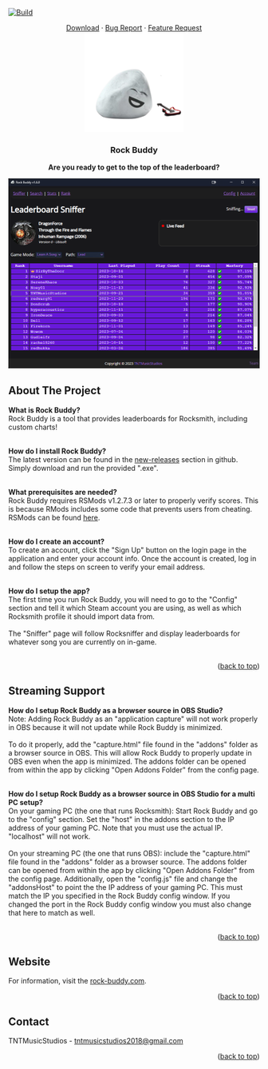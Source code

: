 <a name="readme-top"></a>

[![Build](https://github.com/tnt-coders/rock-buddy-app/actions/workflows/build.yml/badge.svg)](https://github.com/tnt-coders/rock-buddy-app/actions/workflows/build.yml)

<!-- PROJECT LOGO -->
<div align="center">
  <a href="https://github.com/tnt-coders/rock-buddy-app/releases">Download</a>
  ·
  <a href="https://github.com/tnt-coders/rock-buddy-app/issues">Bug Report</a>
  ·
  <a href="https://github.com/tnt-coders/rock-buddy-app/issues">Feature Request</a>
  <br/>
  <img src="images/rock-buddy.png" alt="Logo" width="200">
  <h3>Rock Buddy</h3>

  <b>Are you ready to get to the top of the leaderboard?</b><br/>
</div>

<img src="images/preview.png" alt="preview" width="800">

<!-- ABOUT THE PROJECT -->
## About The Project

<b>What is Rock Buddy?</b><br/>
Rock Buddy is a tool that provides leaderboards for Rocksmith, including custom charts!
<br/><br/>

<b>How do I install Rock Buddy?</b><br/>
The latest version can be found in the <a href="https://github.com/tnt-coders/rock-buddy-app/releases" target="_blank">new-releases</a> section in github. Simply download and run the provided ".exe".
<br/><br/>

<b>What prerequisites are needed?</b><br/>
Rock Buddy requires RSMods v1.2.7.3 or later to properly verify scores. This is because RMods includes some code that prevents users from cheating. RSMods can be found <a href="https://github.com/Lovrom8/RSMods/releases">here</a>.
<br/><br/>

<b>How do I create an account?</b><br/>
To create an account, click the "Sign Up" button on the login page in the application and enter your account info. Once the account is created, log in and follow the steps on screen to verify your email address.
<br/><br/>

<b>How do I setup the app?</b><br/>
The first time you run Rock Buddy, you will need to go to the "Config" section and tell  it which Steam account you are using, as well as which Rocksmith profile it should import data from.
<br/><br/>
The "Sniffer" page will follow Rocksniffer and display leaderboards for whatever song you are currently on in-game.
<br/><br/>

<p align="right">(<a href="#readme-top">back to top</a>)</p>

## Streaming Support

<b>How do I setup Rock Buddy as a browser source in OBS Studio?</b><br/>
Note: Adding Rock Buddy as an "application capture" will not work properly in OBS because it will not update while Rock Buddy is minimized.
<br/><br/>
To do it properly, add the "capture.html" file found in the "addons" folder as a browser source in OBS. This will allow Rock Buddy to properly update in OBS even when the app is minimized. The addons folder can be opened from within the app by clicking "Open Addons Folder" from the config page.
<br/><br/>

<b>How do I setup Rock Buddy as a browser source in OBS Studio for a multi PC setup?</b><br/>
On your gaming PC (the one that runs Rocksmith): Start Rock Buddy and go to the "config" section. Set the "host" in the addons section to the IP address of your gaming PC. Note that you must use the actual IP. "localhost" will not work.
<br/><br/>
On your streaming PC (the one that runs OBS): include the "capture.html" file found in the "addons" folder as a browser source. The addons folder can be opened from within the app by clicking "Open Addons Folder" from the config page. Additionally, open the "config.js" file and change the "addonsHost" to point the the IP address of your gaming PC. This must match the IP you specified in the Rock Buddy config window. If you changed the port in the Rock Buddy config window you must also change that here to match as well.
<br/><br/>

<p align="right">(<a href="#readme-top">back to top</a>)</p>

## Website

For information, visit the <a href="https://rock-buddy.com/" target="_blank">rock-buddy.com</a>.

<p align="right">(<a href="#readme-top">back to top</a>)</p>

<!-- CONTACT -->
## Contact

TNTMusicStudios - tntmusicstudios2018@gmail.com

<p align="right">(<a href="#readme-top">back to top</a>)</p>
